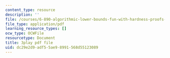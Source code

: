 ```yaml
---
content_type: resource
description: ''
file: /courses/6-890-algorithmic-lower-bounds-fun-with-hardness-proofs-fall-2014/dc29e2d9adf55ae98991568d55123089_tkU8_LJGCvE.pdf
file_type: application/pdf
learning_resource_types: []
ocw_type: OCWFile
resourcetype: Document
title: 3play pdf file
uid: dc29e2d9-adf5-5ae9-8991-568d55123089
---
```

